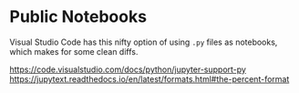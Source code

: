 # Public Notebooks

Visual Studio Code has this nifty option of using `.py` files as notebooks, which makes for some clean diffs.

https://code.visualstudio.com/docs/python/jupyter-support-py
https://jupytext.readthedocs.io/en/latest/formats.html#the-percent-format
